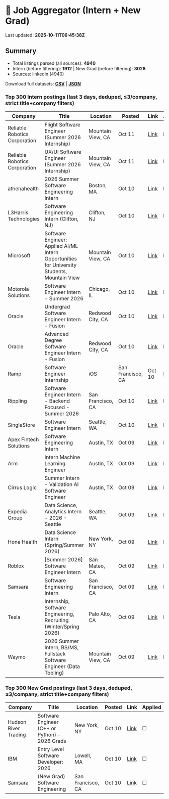 # 🔎 Job Aggregator (Intern + New Grad)

Last updated: **2025-10-11T06:45:38Z**

## Summary
- Total listings parsed (all sources): **4940**
- Intern (before filtering): **1912** | New Grad (before filtering): **3028**
- Sources: linkedin (4940)

Download full datasets: **[CSV](data/jobs.csv)** | **[JSON](data/jobs.json)**

### Top 300 Intern postings (last 3 days, deduped, ≤3/company, strict title+company filters)
| Company | Title | Location | Posted | Link | Applied |
|---|---|---|---|---|---|
| Reliable Robotics Corporation | Flight Software Engineer (Summer 2026 Internship) | Mountain View, CA | Oct 11 | [Link](https://www.linkedin.com/jobs/view/flight-software-engineer-summer-2026-internship-at-reliable-robotics-corporation-4313437981?position=4&pageNum=5&refId=%2BFKUmoAAU7hJGnGEjfvoOg%3D%3D&trackingId=ywa17dJTxDiMLzmK3XQOow%3D%3D) | ☐ |
| Reliable Robotics Corporation | UX/UI Software Engineer (Summer 2026 Internship) | Mountain View, CA | Oct 11 | [Link](https://www.linkedin.com/jobs/view/ux-ui-software-engineer-summer-2026-internship-at-reliable-robotics-corporation-4313454138?position=8&pageNum=7&refId=Om5rEvzLvWTmkst8hTYbkg%3D%3D&trackingId=5Fn%2BLuX2vYqvnYygItmjvg%3D%3D) | ☐ |
| athenahealth | 2026 Summer Software Engineering Intern | Boston, MA | Oct 10 | [Link](https://www.linkedin.com/jobs/view/2026-summer-software-engineering-intern-at-athenahealth-4313414228?position=9&pageNum=7&refId=TA4d9r06FyWHdsKc4PTqSg%3D%3D&trackingId=1EokQLWzodEGGYuvgtY0tA%3D%3D) | ☐ |
| L3Harris Technologies | Software Engineering Intern (Clifton, NJ) | Clifton, NJ | Oct 10 | [Link](https://www.linkedin.com/jobs/view/software-engineering-intern-clifton-nj-at-l3harris-technologies-4302562218?position=1&pageNum=5&refId=dkcmbCrnUDTHQkH7NE3Fmg%3D%3D&trackingId=zV%2BUv%2BjG%2BdXFEzca3XdikA%3D%3D) | ☐ |
| Microsoft | Software Engineer: Applied AI/ML Intern Opportunities for University Students, Mountain View | Mountain View, CA | Oct 10 | [Link](https://www.linkedin.com/jobs/view/software-engineer-applied-ai-ml-intern-opportunities-for-university-students-mountain-view-at-microsoft-4306820127?position=2&pageNum=5&refId=jZPzmRfXlbO2Dg4nUMpcWw%3D%3D&trackingId=6iOF60YgPV0ZVfUrz2AJjg%3D%3D) | ☐ |
| Motorola Solutions | Software Engineer Intern - Summer 2026 | Chicago, IL | Oct 10 | [Link](https://www.linkedin.com/jobs/view/software-engineer-intern-summer-2026-at-motorola-solutions-4301605060?position=4&pageNum=0&refId=7UeAvRm44YSMA4jR72Xi7g%3D%3D&trackingId=iuFRSJM3qFmiRwL0bNanGg%3D%3D) | ☐ |
| Oracle | Undergrad Software Engineer Intern - Fusion | Redwood City, CA | Oct 10 | [Link](https://www.linkedin.com/jobs/view/undergrad-software-engineer-intern-fusion-at-oracle-4289868044?position=4&pageNum=2&refId=OUWFzdjZZ5vHzo3%2BYFcGYA%3D%3D&trackingId=oYwVqCahDOpdsggYgCrlcA%3D%3D) | ☐ |
| Oracle | Advanced Degree Software Engineer Intern - Fusion | Redwood City, CA | Oct 10 | [Link](https://www.linkedin.com/jobs/view/advanced-degree-software-engineer-intern-fusion-at-oracle-4289865152?position=2&pageNum=7&refId=fToZeejGdGDUX4a9YxHfxA%3D%3D&trackingId=mIiIl85ZV6GZ9VcNwRtDcA%3D%3D) | ☐ |
| Ramp | Software Engineer Internship | iOS | San Francisco, CA | Oct 10 | [Link](https://www.linkedin.com/jobs/view/software-engineer-internship-ios-at-ramp-4281667864?position=7&pageNum=5&refId=vaW678Efxm4wSgSGnvwkxQ%3D%3D&trackingId=A6%2BCN%2FSsX0Q9%2Bj9FOreXaA%3D%3D) | ☐ |
| Rippling | Software Engineer Intern - Backend Focused - Summer 2026 | San Francisco, CA | Oct 10 | [Link](https://www.linkedin.com/jobs/view/software-engineer-intern-backend-focused-summer-2026-at-rippling-4098512522?position=5&pageNum=2&refId=OUWFzdjZZ5vHzo3%2BYFcGYA%3D%3D&trackingId=T5J6RLSVhe%2B%2BCc%2BIcgae%2Fw%3D%3D) | ☐ |
| SingleStore | Software Engineer Intern | Seattle, WA | Oct 10 | [Link](https://www.linkedin.com/jobs/view/software-engineer-intern-at-singlestore-4312862324?position=7&pageNum=2&refId=asDqlSQxxCxaXFhC2GuIqw%3D%3D&trackingId=%2B71x88qeh%2BGo3kzBppZrzg%3D%3D) | ☐ |
| Apex Fintech Solutions | Software Engineering Intern | Austin, TX | Oct 09 | [Link](https://www.linkedin.com/jobs/view/software-engineering-intern-at-apex-fintech-solutions-4302237430?position=3&pageNum=2&refId=kC%2FXVrtTWZPX9jQnWVgiAw%3D%3D&trackingId=Du5jHL%2Bqwj%2BHlgGkf5ubeA%3D%3D) | ☐ |
| Arm | Intern Machine Learning Engineer | Austin, TX | Oct 09 | [Link](https://www.linkedin.com/jobs/view/intern-machine-learning-engineer-at-arm-4312196202?position=8&pageNum=0&refId=Tqrgmg4ftbHpEF3zZ4vbBw%3D%3D&trackingId=xydwiQ8fYzR%2Fqrpm4xPuag%3D%3D) | ☐ |
| Cirrus Logic | Summer Intern - Validation AI Software Engineer | Austin, TX | Oct 09 | [Link](https://www.linkedin.com/jobs/view/summer-intern-validation-ai-software-engineer-at-cirrus-logic-4301996128?position=10&pageNum=2&refId=kC%2FXVrtTWZPX9jQnWVgiAw%3D%3D&trackingId=A0t1V9ewtRlsCTUKr8KOFQ%3D%3D) | ☐ |
| Expedia Group | Data Science, Analytics Intern - 2026 - Seattle | Seattle, WA | Oct 09 | [Link](https://www.linkedin.com/jobs/view/data-science-analytics-intern-2026-seattle-at-expedia-group-4312128566?position=1&pageNum=2&refId=FISouOsluGk%2FjTW8cKwG0w%3D%3D&trackingId=EIl4fbxeBQSGluDRMLPZ%2Fw%3D%3D) | ☐ |
| Hone Health | Data Science Intern (Spring/Summer 2026) | New York, NY | Oct 09 | [Link](https://www.linkedin.com/jobs/view/data-science-intern-spring-summer-2026-at-hone-health-4312797400?position=2&pageNum=5&refId=AZxSWx3xHSxrsJfuQLMoJg%3D%3D&trackingId=xgKYY81hqmyi1rOzDYD6sA%3D%3D) | ☐ |
| Roblox | [Summer 2026] Software Engineer Intern | San Mateo, CA | Oct 09 | [Link](https://www.linkedin.com/jobs/view/summer-2026-software-engineer-intern-at-roblox-4280874820?position=8&pageNum=7&refId=4hZDAPTDTngor1RJS%2BTZGA%3D%3D&trackingId=r6Ci2yDxvi4jNFYR8ocUKw%3D%3D) | ☐ |
| Samsara | Software Engineering Intern | San Francisco, CA | Oct 09 | [Link](https://www.linkedin.com/jobs/view/software-engineering-intern-at-samsara-4290314153?position=8&pageNum=2&refId=OUWFzdjZZ5vHzo3%2BYFcGYA%3D%3D&trackingId=YpWUwwWwble7aOkMkJg80g%3D%3D) | ☐ |
| Tesla | Internship, Software Engineering, Recruiting (Winter/Spring 2026) | Palo Alto, CA | Oct 09 | [Link](https://www.linkedin.com/jobs/view/internship-software-engineering-recruiting-winter-spring-2026-at-tesla-4312522642?position=7&pageNum=5&refId=jZPzmRfXlbO2Dg4nUMpcWw%3D%3D&trackingId=61sHbMdWSk%2Btdp2OKKY6xg%3D%3D) | ☐ |
| Waymo | 2026 Summer Intern, BS/MS, Fullstack Software Engineer (Data Tooling) | Mountain View, CA | Oct 09 | [Link](https://www.linkedin.com/jobs/view/2026-summer-intern-bs-ms-fullstack-software-engineer-data-tooling-at-waymo-4311836365?position=1&pageNum=7&refId=Om5rEvzLvWTmkst8hTYbkg%3D%3D&trackingId=hp56JZG8iI57yXg6Gii%2BUA%3D%3D) | ☐ |

### Top 300 New Grad postings (last 3 days, deduped, ≤3/company, strict title+company filters)
| Company | Title | Location | Posted | Link | Applied |
|---|---|---|---|---|---|
| Hudson River Trading | Software Engineer (C++ or Python) – 2026 Grads | New York, NY | Oct 10 | [Link](https://www.linkedin.com/jobs/view/software-engineer-c%2B%2B-or-python-%E2%80%93-2026-grads-at-hudson-river-trading-4281352995?position=9&pageNum=7&refId=F2c3ZMrQRGbFJF%2BE20yOww%3D%3D&trackingId=R%2BnrQmlA9U1HfmLvmMMBcA%3D%3D) | ☐ |
| IBM | Entry Level Software Developer: 2026 | Lowell, MA | Oct 10 | [Link](https://www.linkedin.com/jobs/view/entry-level-software-developer-2026-at-ibm-4310260831?position=8&pageNum=5&refId=5REYq%2BePSrg%2FpUbF8qu%2FGw%3D%3D&trackingId=tcb%2BX66H60NoDamFCgDAVQ%3D%3D) | ☐ |
| Samsara | (New Grad) Software Engineering | San Francisco, CA | Oct 10 | [Link](https://www.linkedin.com/jobs/view/new-grad-software-engineering-at-samsara-4290341003?position=4&pageNum=0&refId=iejIHz8h0rcd46Fwc%2FuFVA%3D%3D&trackingId=uHkTl35fUNwbxrnnRW0DPw%3D%3D) | ☐ |
